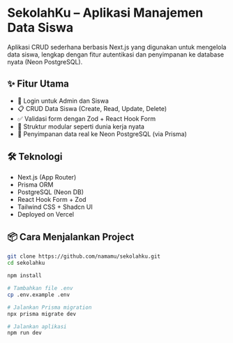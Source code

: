 # SekolahKu – Aplikasi Manajemen Data Siswa

Aplikasi CRUD sederhana berbasis Next.js yang digunakan untuk mengelola data siswa, lengkap dengan fitur autentikasi dan penyimpanan ke database nyata (Neon PostgreSQL).

## ✨ Fitur Utama

- 🔐 Login untuk Admin dan Siswa
- 📋 CRUD Data Siswa (Create, Read, Update, Delete)
- ✅ Validasi form dengan Zod + React Hook Form
- 🧠 Struktur modular seperti dunia kerja nyata
- 🧾 Penyimpanan data real ke Neon PostgreSQL (via Prisma)

## 🛠️ Teknologi

- Next.js (App Router)
- Prisma ORM
- PostgreSQL (Neon DB)
- React Hook Form + Zod
- Tailwind CSS + Shadcn UI
- Deployed on Vercel

## 📦 Cara Menjalankan Project

```bash
git clone https://github.com/namamu/sekolahku.git
cd sekolahku

npm install

# Tambahkan file .env
cp .env.example .env

# Jalankan Prisma migration
npx prisma migrate dev

# Jalankan aplikasi
npm run dev
```
